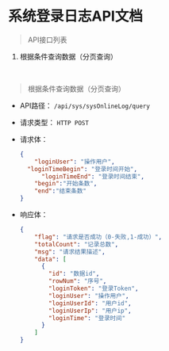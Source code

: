 # 系统登录日志API文档

> API接口列表

1. 根据条件查询数据（分页查询）

   ​


> 根据条件查询数据（分页查询）

- API路径：
  `/api/sys/sysOnlineLog/query`


- 请求类型：
  `HTTP POST`


- 请求体：

  ```json
  {
      "loginUser": "操作用户",
  	"loginTimeBegin": "登录时间开始",
    	"loginTimeEnd": "登录时间结束",
      "begin":"开始条数",
      "end":"结束条数"
  }
  ```

- 响应体：

  ```json
  {
      "flag": "请求是否成功（0-失败,1-成功）",
      "totalCount": "记录总数",
      "msg": "请求结果描述",
      "data": [
        {
          "id": "数据id",
          "rowNum": "序号",
          "loginToken": "登录Token",
          "loginUser": "操作用户",
          "loginUserId": "用户id",
          "loginUserIp": "用户ip",
          "loginTime": "登录时间"
        }
      ]
  }
  ```




